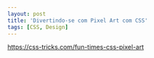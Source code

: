 ```yaml
---
layout: post
title: 'Divertindo-se com Pixel Art com CSS'
tags: [CSS, Design]
---
```


<https://css-tricks.com/fun-times-css-pixel-art>
